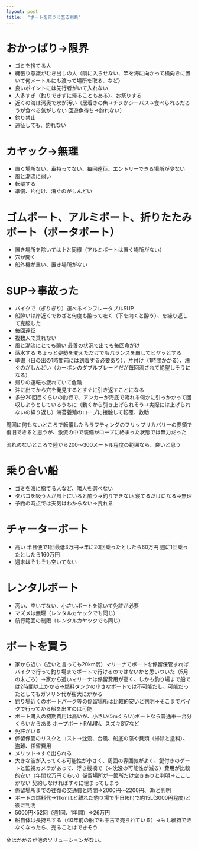 ```yaml
---
layout: post
title:  "ボートを買うに至る判断"
---
```

# おかっぱり→限界

- ゴミを捨てる人
- 縄張り意識がむき出しの人（隣に入らせない、竿を海に向かって横向きに置いて何メートルにも渡って場所を取る、など）
- 良いポイントには先行者がいて入れない
- 人多すぎ（釣りできずに帰ることもある）、お祭りする
- 近くの海は湾奥で水が汚い（居着きの魚→チヌかシーバス→食べられるだろうが食べる気がしない 回遊魚待ち→釣れない）
- 釣り禁止
- 遠征しても、釣れない

# カヤック→無理

- 置く場所ない、車持ってない、毎回遠征、エントリーできる場所が少ない
- 風と潮流に弱い
- 転覆する
- 準備、片付け、漕ぐのがしんどい

# ゴムボート、アルミボート、折りたたみボート（ポータボート）

- 置き場所を除いては上と同様（アルミボートは置く場所がない）
- 穴が開く
- 船外機が重い、置き場所がない

# SUP→事故った

- バイクで（ぎりぎり）運べるインフレータブルSUP
- 船酔いは岸近くでわざと何度も酔って吐く（下を向くと酔う）、を繰り返して克服した
- 毎回遠征
- 複数人で乗れない
- 風と潮流にとても弱い 最善の状況で出ても毎回命がけ
- 落水する ちょっと姿勢を変えただけでもバランスを崩してヒヤッとする
- 準備（日の出の1時間前には到着する必要あり）、片付け（1時間かかる）、漕ぐのがしんどい（カーボンのダブルブレードだが毎回流されて絶望しそうになる）
- 帰りの運転も疲れていて危険
- 沖に出てから穴を発見するとすぐに引き返すことになる
- 多分20回目くらいの釣行で、アンカーが海底で流れる何かに引っかかって回収しようとしているうちに（動くから引き上げられそう→実際には上げられないの繰り返し）海苔養殖のロープに接触して転覆、救助

周囲に何もないところで転覆したらラフティングのフリップリカバリーの要領で復旧できると思うが、激流の中で装備がロープに絡まった状態では無力だった

流れのないところで陸から200〜300メートル程度の範囲なら、良いと思う

# 乗り合い船

- ゴミを海に捨てる人など、隣人を選べない
- タバコを吸う人が風上にいると酔う→釣りできない 寝てるだけになる→無理
- 予約の時点では天気はわからない→荒れる

# チャーターボート

- 高い 半日便で1回最低3万円→年に20回乗ったとしたら60万円 週に1回乗ったとしたら160万円
- 週末はそもそも空いてない

# レンタルボート

- 高い、空いてない、小さいボートを除いて免許が必要
- マズメは無理（レンタルカヤックでも同じ）
- 航行範囲の制限（レンタルカヤックでも同じ）

# ボートを買う

- 家から近い（近いと言っても20km弱）マリーナでボートを係留保管すればバイクで行って釣り場までボートで行けるのではないかと思いついた（5月の末ごろ）→家から近いマリーナは係留費用が高く、しかも釣り場まで船では2時間以上かかる→燃料タンクの小さなボートでは不可能だし、可能だったとしてもガソリン代が膨大にかかる
- 釣り場近くのボートパーク等の係留場所は比較的安いと判明→そこまでバイクで行ってから船を出すのは可能
- ボート購入の初期費用は高いが、小さい(5mくらい)ボートなら普通車一台分くらいからある ホープボートRAIJIN、スズキS17など
- 免許がいる
- 係留保管のリスクとコスト→沈没、台風、船底の藻や貝類（掃除と塗料）、盗難、係留費用
- メリット→すぐ出られる
- 大きな波が入ってくる可能性が小さく、周囲の雰囲気がよく、鍵付きのゲートと監視カメラがあって、浮き桟橋で（←沈没の可能性が減る）費用が比較的安い（年間12万円くらい）係留場所が一箇所だけ空きありと判明→ここしかない 契約しなければすぐに埋まってしまう
- 係留場所までの往復の交通費と時間→2000円〜2200円、3hと判明
- ボートの燃料代→11kmほど離れた釣り場で半日(6h)で約15L(3000円程度)と後に判明
- 5000円×52回（週1回、1年間）→26万円
- 船自体は長持ちする（40年前の船でも中古で売られている）→もし維持できなくなったら、売ることはできそう

金はかかるが他のソリューションがない。